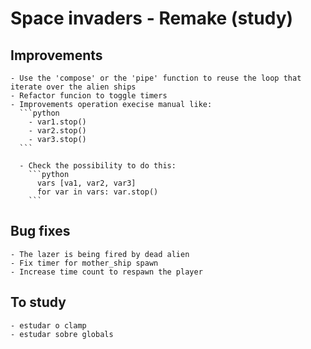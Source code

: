 # Space invaders - Remake (study)

## Improvements
    - Use the 'compose' or the 'pipe' function to reuse the loop that iterate over the alien ships
    - Refactor funcion to toggle timers
    - Improvements operation execise manual like:
      ```python
        - var1.stop()
        - var2.stop()
        - var3.stop()
      ```

      - Check the possibility to do this:
        ```python
          vars [va1, var2, var3]
          for var in vars: var.stop()
        ```

## Bug fixes
    - The lazer is being fired by dead alien
    - Fix timer for mother_ship spawn
    - Increase time count to respawn the player


## To study
	- estudar o clamp
	- estudar sobre globals
